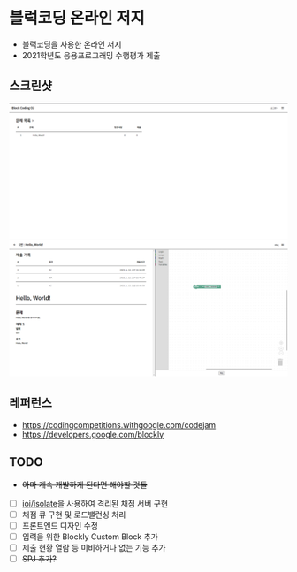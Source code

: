 # 블럭코딩 온라인 저지
* 블럭코딩을 사용한 온라인 저지
* 2021학년도 응용프로그래밍 수행평가 제출

## 스크린샷
![home.png](docs/image/img.png)
![prob1.png](docs/image/img1.png)

## 레퍼런스
* https://codingcompetitions.withgoogle.com/codejam
* https://developers.google.com/blockly

## TODO
* ~~아마 계속 개발하게 된다면 해야할 것들~~
- [ ] [ioi/isolate](https://github.com/ioi/isolate)을 사용하여 격리된 채점 서버 구현
- [ ] 채점 큐 구현 및 로드밸런싱 처리
- [ ] 프론트엔드 디자인 수정
- [ ] 입력을 위한 Blockly Custom Block 추가
- [ ] 제출 현황 열람 등 미비하거나 없는 기능 추가
- [ ] ~~SPJ 추가?~~